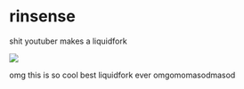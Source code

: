 # rinsense
shit youtuber makes a liquidfork

![](https://cdn.discordapp.com/attachments/923096931209732096/984447959318024253/caption.png)


omg this is so cool best liquidfork ever omgomomasodmasod
